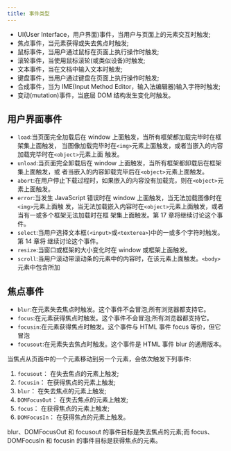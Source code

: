 ```yaml
---
title: 事件类型
---
```


- UI(User Interface，用户界面)事件，当用户与页面上的元素交互时触发;
- 焦点事件，当元素获得或失去焦点时触发;
- 鼠标事件，当用户通过鼠标在页面上执行操作时触发;
- 滚轮事件，当使用鼠标滚轮(或类似设备)时触发;
- 文本事件，当在文档中输入文本时触发;
- 键盘事件，当用户通过键盘在页面上执行操作时触发;
- 合成事件，当为 IME(Input Method Editor，输入法编辑器)输入字符时触发;
- 变动(mutation)事件，当底层 DOM 结构发生变化时触发。

## 用户界面事件

- `load`:当页面完全加载后在 window 上面触发，当所有框架都加载完毕时在框架集上面触发， 当图像加载完毕时在`<img>`元素上面触发，或者当嵌入的内容加载完毕时在`<object>`元素上面 触发。
- `unload`:当页面完全卸载后在 window 上面触发，当所有框架都卸载后在框架集上面触发，或 者当嵌入的内容卸载完毕后在`<object>`元素上面触发。
- `abort`:在用户停止下载过程时，如果嵌入的内容没有加载完，则在`<object>`元素上面触发。
- `error`:当发生 JavaScript 错误时在 window 上面触发，当无法加载图像时在`<img>`元素上面触 发，当无法加载嵌入内容时在`<object>`元素上面触发，或者当有一或多个框架无法加载时在框
  架集上面触发。第 17 章将继续讨论这个事件。
- `select`:当用户选择文本框`(<input>`或`<texterea>`)中的一或多个字符时触发。第 14 章将
  继续讨论这个事件。
- `resize`:当窗口或框架的大小变化时在 window 或框架上面触发。
- `scroll`:当用户滚动带滚动条的元素中的内容时，在该元素上面触发。`<body>`元素中包含所加

## 焦点事件

- `blur`:在元素失去焦点时触发。这个事件不会冒泡;所有浏览器都支持它。
- `focus`:在元素获得焦点时触发。这个事件不会冒泡;所有浏览器都支持它。
- `focusin`:在元素获得焦点时触发。这个事件与 HTML 事件 focus 等价，但它冒泡
- `focusout`:在元素失去焦点时触发。这个事件是 HTML 事件 blur 的通用版本。

当焦点从页面中的一个元素移动到另一个元素，会依次触发下列事件:

1. `focusout`： 在失去焦点的元素上触发;
2. `focusin`： 在获得焦点的元素上触发;
3. `blur`： 在失去焦点的元素上触发;
4. `DOMFocusOut`： 在失去焦点的元素上触发;
5. `focus`： 在获得焦点的元素上触发;
6. `DOMFocusIn`： 在获得焦点的元素上触发。

blur、DOMFocusOut 和 focusout 的事件目标是失去焦点的元素;而 focus、DOMFocusIn
和 focusin 的事件目标是获得焦点的元素。
